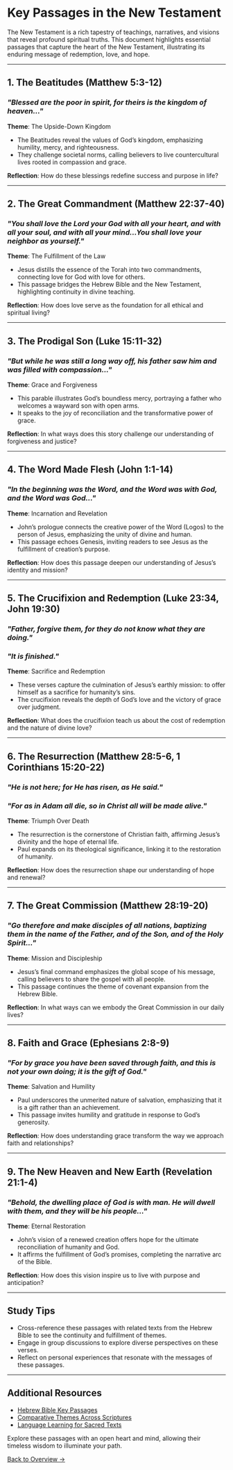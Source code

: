 # **Key Passages in the New Testament**

The New Testament is a rich tapestry of teachings, narratives, and visions that reveal profound spiritual truths. This document highlights essential passages that capture the heart of the New Testament, illustrating its enduring message of redemption, love, and hope.

---

## **1. The Beatitudes (Matthew 5:3-12)**
### *"Blessed are the poor in spirit, for theirs is the kingdom of heaven..."*
**Theme**: The Upside-Down Kingdom  
- The Beatitudes reveal the values of God’s kingdom, emphasizing humility, mercy, and righteousness.  
- They challenge societal norms, calling believers to live countercultural lives rooted in compassion and grace.

**Reflection**: How do these blessings redefine success and purpose in life?

---

## **2. The Great Commandment (Matthew 22:37-40)**
### *"You shall love the Lord your God with all your heart, and with all your soul, and with all your mind...You shall love your neighbor as yourself."*
**Theme**: The Fulfillment of the Law  
- Jesus distills the essence of the Torah into two commandments, connecting love for God with love for others.  
- This passage bridges the Hebrew Bible and the New Testament, highlighting continuity in divine teaching.

**Reflection**: How does love serve as the foundation for all ethical and spiritual living?

---

## **3. The Prodigal Son (Luke 15:11-32)**
### *"But while he was still a long way off, his father saw him and was filled with compassion..."*
**Theme**: Grace and Forgiveness  
- This parable illustrates God’s boundless mercy, portraying a father who welcomes a wayward son with open arms.  
- It speaks to the joy of reconciliation and the transformative power of grace.

**Reflection**: In what ways does this story challenge our understanding of forgiveness and justice?

---

## **4. The Word Made Flesh (John 1:1-14)**
### *"In the beginning was the Word, and the Word was with God, and the Word was God..."*
**Theme**: Incarnation and Revelation  
- John’s prologue connects the creative power of the Word (Logos) to the person of Jesus, emphasizing the unity of divine and human.  
- This passage echoes Genesis, inviting readers to see Jesus as the fulfillment of creation’s purpose.

**Reflection**: How does this passage deepen our understanding of Jesus’s identity and mission?

---

## **5. The Crucifixion and Redemption (Luke 23:34, John 19:30)**
### *"Father, forgive them, for they do not know what they are doing."*  
### *"It is finished."*
**Theme**: Sacrifice and Redemption  
- These verses capture the culmination of Jesus’s earthly mission: to offer himself as a sacrifice for humanity’s sins.  
- The crucifixion reveals the depth of God’s love and the victory of grace over judgment.

**Reflection**: What does the crucifixion teach us about the cost of redemption and the nature of divine love?

---

## **6. The Resurrection (Matthew 28:5-6, 1 Corinthians 15:20-22)**
### *"He is not here; for He has risen, as He said."*  
### *"For as in Adam all die, so in Christ all will be made alive."*
**Theme**: Triumph Over Death  
- The resurrection is the cornerstone of Christian faith, affirming Jesus’s divinity and the hope of eternal life.  
- Paul expands on its theological significance, linking it to the restoration of humanity.

**Reflection**: How does the resurrection shape our understanding of hope and renewal?

---

## **7. The Great Commission (Matthew 28:19-20)**
### *"Go therefore and make disciples of all nations, baptizing them in the name of the Father, and of the Son, and of the Holy Spirit..."*
**Theme**: Mission and Discipleship  
- Jesus’s final command emphasizes the global scope of his message, calling believers to share the gospel with all people.  
- This passage continues the theme of covenant expansion from the Hebrew Bible.

**Reflection**: In what ways can we embody the Great Commission in our daily lives?

---

## **8. Faith and Grace (Ephesians 2:8-9)**
### *"For by grace you have been saved through faith, and this is not your own doing; it is the gift of God."*
**Theme**: Salvation and Humility  
- Paul underscores the unmerited nature of salvation, emphasizing that it is a gift rather than an achievement.  
- This passage invites humility and gratitude in response to God’s generosity.

**Reflection**: How does understanding grace transform the way we approach faith and relationships?

---

## **9. The New Heaven and New Earth (Revelation 21:1-4)**
### *"Behold, the dwelling place of God is with man. He will dwell with them, and they will be his people..."*
**Theme**: Eternal Restoration  
- John’s vision of a renewed creation offers hope for the ultimate reconciliation of humanity and God.  
- It affirms the fulfillment of God’s promises, completing the narrative arc of the Bible.

**Reflection**: How does this vision inspire us to live with purpose and anticipation?

---

## **Study Tips**
- Cross-reference these passages with related texts from the Hebrew Bible to see the continuity and fulfillment of themes.
- Engage in group discussions to explore diverse perspectives on these verses.
- Reflect on personal experiences that resonate with the messages of these passages.

---

## **Additional Resources**
- [Hebrew Bible Key Passages](../../hebrew_bible/key_passages.md)
- [Comparative Themes Across Scriptures](../../comparative_themes.md)
- [Language Learning for Sacred Texts](../../Language_Learning/index.md)

Explore these passages with an open heart and mind, allowing their timeless wisdom to illuminate your path.

[Back to Overview →](overview.md)
